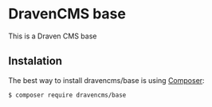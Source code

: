 # DravenCMS base

This is a Draven CMS base

## Instalation

The best way to install dravencms/base is using  [Composer](http://getcomposer.org/):


```sh
$ composer require dravencms/base
```

